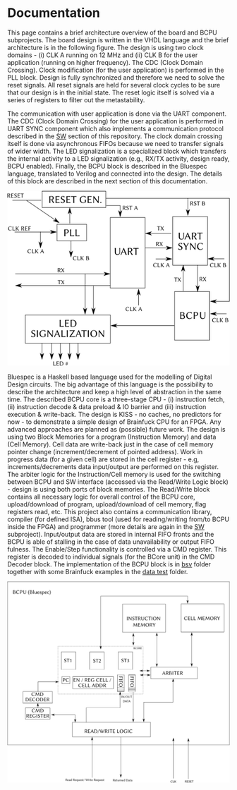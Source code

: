 # Documentation

This page contains a brief architecture overview of the board and BCPU subprojects. The board design is written in the VHDL language and the brief architecture is in the following figure. The design is using two clock domains - (i) CLK A running on 12 MHz and (ii) CLK B for the user application (running on higher frequency). The CDC (Clock Domain Crossing). Clock modification (for the user application) is performed in the PLL block. Design is fully synchronized and therefore we need to solve the reset signals. All reset signals are held for several clock cycles to be sure that our design is in the initial state. The reset logic itself is solved via a series of registers to filter out the metastability.

The communication with user application is done via the UART component. The CDC (Clock Domain Crossing) for the user application is performed in UART SYNC component which also implements a communication protocol described in the [SW](../sw) section of this repository. The clock domain crossing itself is done via asynchronous FIFOs because we need to transfer signals of wider width. The LED signalization is a specialized block which transfers the internal activity to a LED signalization (e.g., RX/TX activity, design ready, BCPU enabled). Finally, the BCPU block is described in the Bluespec language, translated to Verilog and connected into the design. The details of this block are described in the next section of this documentation.

![board](figs/schema.png)

Bluespec is a Haskell based language used for the modelling of Digital Design circuits. The big advantage of this language is the possibility to describe the architecture and keep a high level of abstraction in the same time. The described BCPU core is a three-stage CPU - (i) instruction fetch, (ii) instruction decode & data preload & IO barrier and (iii) instruction execution & write-back. The design is KISS - no caches, no predictors for now - to demonstrate a simple design of Brainfuck CPU for an FPGA. Any advanced approaches are planned as (possible) future work. The design is using two Block Memories for a program (Instruction Memory) and data (Cell Memory). Cell data are write-back just in the case of cell memory pointer change (increment/decrement of pointed address). Work in progress data (for a given cell) are stored in the cell register - e.g, increments/decrements data input/output are performed on this register. The arbiter logic for the Instruction/Cell memory is used for the switching between BCPU and SW interface (accessed via the Read/Write Logic block) - design is using both ports of block memories. The Read/Write block contains all necessary logic for overall control of the BCPU core, upload/download of program, upload/download of cell memory, flag registers read, etc. This project also contains a communication library, compiler (for defined ISA), bbus tool (used for reading/writing from/to BCPU inside the FPGA) and programmer (more details are again in the [SW](../sw) subproject). Input/output data are stored in internal FIFO fronts and the BCPU is able of stalling in the case of data unavailability or output FIFO fulness. The Enable/Step functionality is controlled via a CMD register. This register is decoded to individual signals (for the BCore unit) in the CMD Decoder block. The implementation of the BCPU block is in [bsv](../bsv) folder together with some Brainfuck examples in the [data test](../bsv/tests) folder.

![bcpu](figs/bcpu.png)